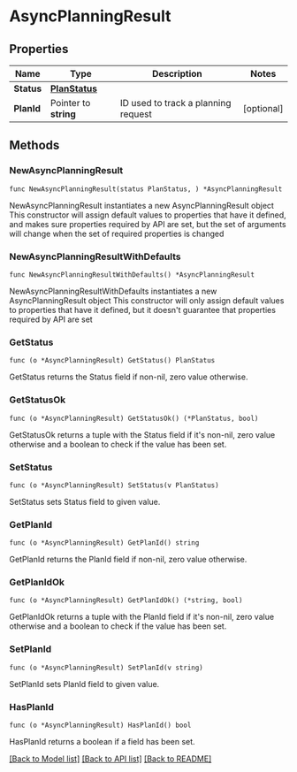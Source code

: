 # AsyncPlanningResult

## Properties

Name | Type | Description | Notes
------------ | ------------- | ------------- | -------------
**Status** | [**PlanStatus**](PlanStatus.md) |  | 
**PlanId** | Pointer to **string** | ID used to track a planning request | [optional] 

## Methods

### NewAsyncPlanningResult

`func NewAsyncPlanningResult(status PlanStatus, ) *AsyncPlanningResult`

NewAsyncPlanningResult instantiates a new AsyncPlanningResult object
This constructor will assign default values to properties that have it defined,
and makes sure properties required by API are set, but the set of arguments
will change when the set of required properties is changed

### NewAsyncPlanningResultWithDefaults

`func NewAsyncPlanningResultWithDefaults() *AsyncPlanningResult`

NewAsyncPlanningResultWithDefaults instantiates a new AsyncPlanningResult object
This constructor will only assign default values to properties that have it defined,
but it doesn't guarantee that properties required by API are set

### GetStatus

`func (o *AsyncPlanningResult) GetStatus() PlanStatus`

GetStatus returns the Status field if non-nil, zero value otherwise.

### GetStatusOk

`func (o *AsyncPlanningResult) GetStatusOk() (*PlanStatus, bool)`

GetStatusOk returns a tuple with the Status field if it's non-nil, zero value otherwise
and a boolean to check if the value has been set.

### SetStatus

`func (o *AsyncPlanningResult) SetStatus(v PlanStatus)`

SetStatus sets Status field to given value.


### GetPlanId

`func (o *AsyncPlanningResult) GetPlanId() string`

GetPlanId returns the PlanId field if non-nil, zero value otherwise.

### GetPlanIdOk

`func (o *AsyncPlanningResult) GetPlanIdOk() (*string, bool)`

GetPlanIdOk returns a tuple with the PlanId field if it's non-nil, zero value otherwise
and a boolean to check if the value has been set.

### SetPlanId

`func (o *AsyncPlanningResult) SetPlanId(v string)`

SetPlanId sets PlanId field to given value.

### HasPlanId

`func (o *AsyncPlanningResult) HasPlanId() bool`

HasPlanId returns a boolean if a field has been set.


[[Back to Model list]](../README.md#documentation-for-models) [[Back to API list]](../README.md#documentation-for-api-endpoints) [[Back to README]](../README.md)


